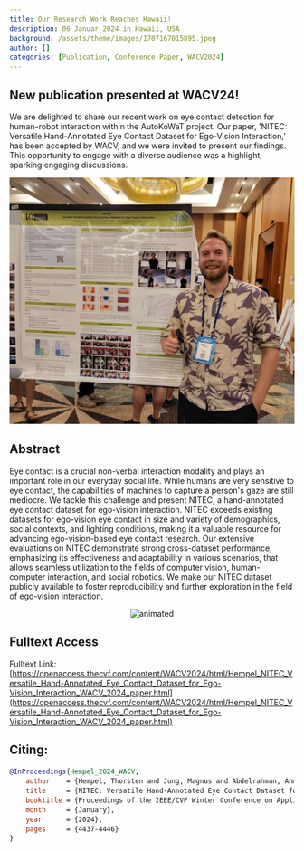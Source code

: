 ```yaml
---
title: Our Research Work Reaches Hawaii!
description: 06 Januar 2024 in Hawaii, USA
background: /assets/theme/images/1707167015895.jpeg
author: []
categories: [Publication, Conference Paper, WACV2024]
---
```

## New publication presented at WACV24!
We are delighted to share our recent work on eye contact detection for human-robot interaction within the AutoKoWaT project. Our paper, 'NITEC: Versatile Hand-Annotated Eye Contact Dataset for Ego-Vision Interaction,' has been accepted by WACV, and we were invited to present our findings. This opportunity to engage with a diverse audience was a highlight, sparking engaging discussions.

![image](/assets/theme/images/1707167015895.jpeg)

## Abstract
Eye contact is a crucial non-verbal interaction modality and plays an important role in our everyday social life. While humans are very sensitive to eye contact, the capabilities of machines to capture a person's gaze are still mediocre. We tackle this challenge and present NITEC, a hand-annotated eye contact dataset for ego-vision interaction. NITEC exceeds existing datasets for ego-vision eye contact in size and variety of demographics, social contexts, and lighting conditions, making it a valuable resource for advancing ego-vision-based eye contact research. Our extensive evaluations on NITEC demonstrate strong cross-dataset performance, emphasizing its effectiveness and adaptability in various scenarios, that allows seamless utilization to the fields of computer vision, human-computer interaction, and social robotics. We make our NITEC dataset publicly available to foster reproducibility and further exploration in the field of ego-vision interaction.

<p align="center">
  <img src="https://github.com/thohemp/archive/blob/main/nitec.gif" alt="animated" />
</p>

## Fulltext Access

Fulltext Link: [https://openaccess.thecvf.com/content/WACV2024/html/Hempel_NITEC_Versatile_Hand-Annotated_Eye_Contact_Dataset_for_Ego-Vision_Interaction_WACV_2024_paper.html](https://openaccess.thecvf.com/content/WACV2024/html/Hempel_NITEC_Versatile_Hand-Annotated_Eye_Contact_Dataset_for_Ego-Vision_Interaction_WACV_2024_paper.html)

## Citing:
```bibtex
@InProceedings{Hempel_2024_WACV,
    author    = {Hempel, Thorsten and Jung, Magnus and Abdelrahman, Ahmed A. and Al-Hamadi, Ayoub},
    title     = {NITEC: Versatile Hand-Annotated Eye Contact Dataset for Ego-Vision Interaction},
    booktitle = {Proceedings of the IEEE/CVF Winter Conference on Applications of Computer Vision (WACV)},
    month     = {January},
    year      = {2024},
    pages     = {4437-4446}
}
```
